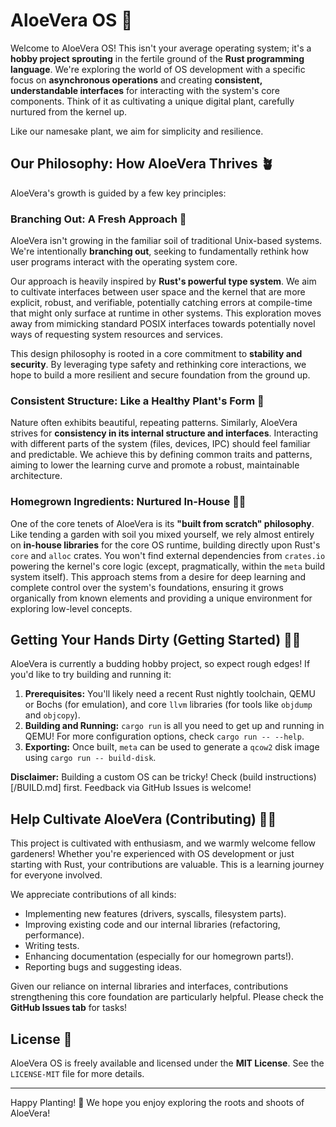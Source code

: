 # AloeVera OS 🌱

Welcome to AloeVera OS! This isn't your average operating system; it's a **hobby project sprouting** in the fertile ground of the **Rust programming language**. We're exploring the world of OS development with a specific focus on **asynchronous operations** and creating **consistent, understandable interfaces** for interacting with the system's core components. Think of it as cultivating a unique digital plant, carefully nurtured from the kernel up.

Like our namesake plant, we aim for simplicity and resilience.

## Our Philosophy: How AloeVera Thrives 🪴

AloeVera's growth is guided by a few key principles:

### Branching Out: A Fresh Approach 🌿
AloeVera isn't growing in the familiar soil of traditional Unix-based systems. We're intentionally **branching out**, seeking to fundamentally rethink how user programs interact with the operating system core.

Our approach is heavily inspired by **Rust's powerful type system**. We aim to cultivate interfaces between user space and the kernel that are more explicit, robust, and verifiable, potentially catching errors at compile-time that might only surface at runtime in other systems. This exploration moves away from mimicking standard POSIX interfaces towards potentially novel ways of requesting system resources and services.

This design philosophy is rooted in a core commitment to **stability and security**. By leveraging type safety and rethinking core interactions, we hope to build a more resilient and secure foundation from the ground up.

### Consistent Structure: Like a Healthy Plant's Form 🌿
Nature often exhibits beautiful, repeating patterns. Similarly, AloeVera strives for **consistency in its internal structure and interfaces**. Interacting with different parts of the system (files, devices, IPC) should feel familiar and predictable. We achieve this by defining common traits and patterns, aiming to lower the learning curve and promote a robust, maintainable architecture.

### Homegrown Ingredients: Nurtured In-House 🧑‍🌾
One of the core tenets of AloeVera is its **"built from scratch" philosophy**. Like tending a garden with soil you mixed yourself, we rely almost entirely on **in-house libraries** for the core OS runtime, building directly upon Rust's `core` and `alloc` crates. You won't find external dependencies from `crates.io` powering the kernel's core logic (except, pragmatically, within the `meta` build system itself). This approach stems from a desire for deep learning and complete control over the system's foundations, ensuring it grows organically from known elements and providing a unique environment for exploring low-level concepts.

## Getting Your Hands Dirty (Getting Started) 🧑‍🌾

AloeVera is currently a budding hobby project, so expect rough edges! If you'd like to try building and running it:

1.  **Prerequisites:** You'll likely need a recent Rust nightly toolchain, QEMU or Bochs (for emulation), and core `llvm` libraries (for tools like `objdump` and `objcopy`).
2.  **Building and Running:** `cargo run` is all you need to get up and running in QEMU! For more configuration options, check `cargo run -- --help`.
3.  **Exporting:** Once built, `meta` can be used to generate a `qcow2` disk image using `cargo run -- build-disk`.

**Disclaimer:** Building a custom OS can be tricky! Check (build instructions)[/BUILD.md] first. Feedback via GitHub Issues is welcome!

## Help Cultivate AloeVera (Contributing) 🤝💧

This project is cultivated with enthusiasm, and we warmly welcome fellow gardeners! Whether you're experienced with OS development or just starting with Rust, your contributions are valuable. This is a learning journey for everyone involved.

We appreciate contributions of all kinds:

* Implementing new features (drivers, syscalls, filesystem parts).
* Improving existing code and our internal libraries (refactoring, performance).
* Writing tests.
* Enhancing documentation (especially for our homegrown parts!).
* Reporting bugs and suggesting ideas.

Given our reliance on internal libraries and interfaces, contributions strengthening this core foundation are particularly helpful. Please check the **GitHub Issues tab** for tasks!

## License 📜

AloeVera OS is freely available and licensed under the **MIT License**. See the `LICENSE-MIT` file for more details.

---

Happy Planting! 🌱
We hope you enjoy exploring the roots and shoots of AloeVera!

